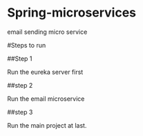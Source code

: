 # Spring-microservices
email sending micro service 


#Steps to run


##Step 1

Run the eureka server first

##step 2 

Run the email microservice 

##step 3

Run the main project at last.

